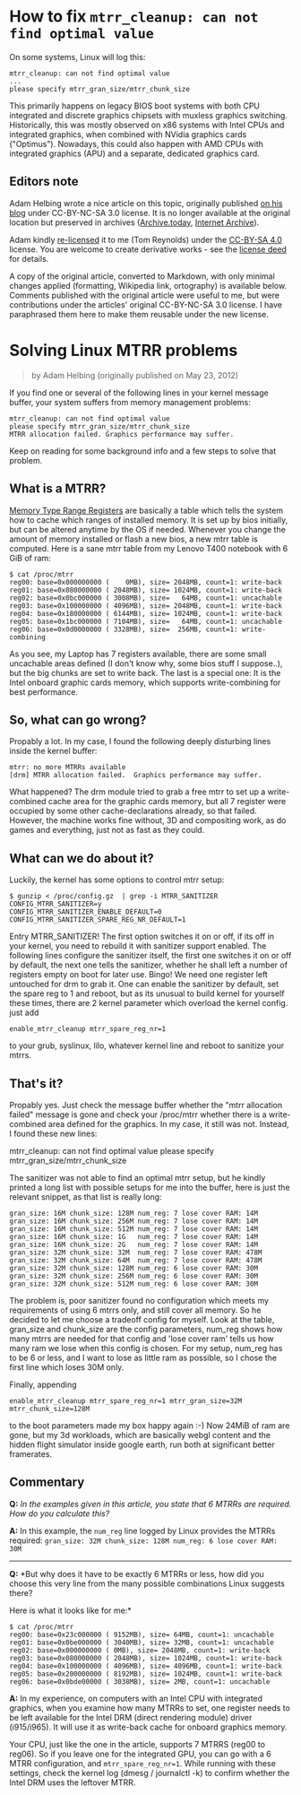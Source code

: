 # How to fix `mtrr_cleanup: can not find optimal value`

On some systems, Linux will log this:

```
mtrr_cleanup: can not find optimal value
...
please specify mtrr_gran_size/mtrr_chunk_size
```

This primarily happens on legacy BIOS boot systems with both CPU integrated and discrete graphics chipsets with muxless graphics switching. Historically, this was mostly observed on x86 systems with Intel CPUs and integrated graphics, when combined with NVidia graphics cards ("Optimus"). Nowadays, this could also happen with AMD CPUs with integrated graphics (APU) and a separate, dedicated graphics card.

## Editors note
Adam Helbing wrote a nice article on this topic, originally published [on his blog](http://my-fuzzy-logic.de/blog/index.php?/archives/41-Solving-linux-MTRR-problems.html) under CC-BY-NC-SA 3.0 license. It is no longer available at the original location but preserved in archives ([Archive.today](http://archive.vn/4xibn), [Internet Archive](http://web.archive.org/web/20190904223631/http://my-fuzzy-logic.de/blog/index.php?/archives/41-Solving-linux-MTRR-problems.html)).

Adam kindly [re-licensed](relicensing_proof/) it to me (Tom Reynolds) under the [CC-BY-SA 4.0](COPYING) license. You are welcome to create derivative works - see the [license deed](https://creativecommons.org/licenses/by/4.0/) for details.

A copy of the original article, converted to Markdown, with only minimal changes applied (formatting, Wikipedia link, ortography) is available below. Comments published with the original article were useful to me, but were contributions under the articles' original CC-BY-NC-SA 3.0 license. I have paraphrased them here to make them reusable under the new license.

# Solving Linux MTRR problems
> by Adam Helbing (originally published on May 23, 2012)

If you find one or several of the following lines in your kernel message buffer, your system suffers from memory management problems:

```
mtrr_cleanup: can not find optimal value
please specify mtrr_gran_size/mtrr_chunk_size
MTRR allocation failed. Graphics performance may suffer.
```


Keep on reading for some background info and a few steps to solve that problem.

## What is a MTRR? 

[Memory Type Range Registers](https://en.wikipedia.org/wiki/Memory_type_range_register) are basically a table which tells the system how to cache which ranges of installed memory. It is set up by bios initially, but can be altered anytime by the OS if needed. Whenever you change the amount of memory installed or flash a new bios, a new mtrr table is computed. Here is a sane mtrr table from my Lenovo T400 notebook with 6 GiB of ram:

```
$ cat /proc/mtrr 
reg00: base=0x000000000 (    0MB), size= 2048MB, count=1: write-back
reg01: base=0x080000000 ( 2048MB), size= 1024MB, count=1: write-back
reg02: base=0x0bc000000 ( 3008MB), size=   64MB, count=1: uncachable
reg03: base=0x100000000 ( 4096MB), size= 2048MB, count=1: write-back
reg04: base=0x180000000 ( 6144MB), size= 1024MB, count=1: write-back
reg05: base=0x1bc000000 ( 7104MB), size=   64MB, count=1: uncachable
reg06: base=0x0d0000000 ( 3328MB), size=  256MB, count=1: write-combining
```

As you see, my Laptop has 7 registers available, there are some small uncachable areas defined (I don't know why, some bios stuff I suppose..), but the big chunks are set to write back. The last is a special one: It is the Intel onboard graphic cards memory, which supports write-combining for best performance.

## So, what can go wrong?

Propably a lot. In my case, I found the following deeply disturbing lines inside the kernel buffer:

```
mtrr: no more MTRRs available
[drm] MTRR allocation failed.  Graphics performance may suffer.
```

What happened? The drm module tried to grab a free mtrr to set up a write-combined cache area for the graphic cards memory, but all 7 register were occupied by some other cache-declarations already, so that failed. However, the machine works fine without, 3D and compositing work, as do games and everything, just not as fast as they could.

## What can we do about it?

Luckily, the kernel has some options to control mtrr setup:

```
$ gunzip < /proc/config.gz  | grep -i MTRR_SANITIZER
CONFIG_MTRR_SANITIZER=y
CONFIG_MTRR_SANITIZER_ENABLE_DEFAULT=0
CONFIG_MTRR_SANITIZER_SPARE_REG_NR_DEFAULT=1
```

Entry MTRR_SANITIZER! The first option switches it on or off, if its off in your kernel, you need to rebuild it with sanitizer support enabled. The following lines configure the sanitizer itself, the first one switches it on or off by default, the next one tells the sanitizer, whether he shall left a number of registers empty on boot for later use. Bingo! We need one register left untouched for drm to grab it. One can enable the sanitizer by default, set the spare reg to 1 and reboot, but as its unusual to build kernel for yourself these times, there are 2 kernel parameter which overload the kernel config. just add

```
enable_mtrr_cleanup mtrr_spare_reg_nr=1
```


to your grub, syslinux, lilo, whatever kernel line and reboot to sanitize your mtrrs. 

## That's it?

Propably yes. Just check the message buffer whether the "mtrr  allocation failed" message is gone and check your /proc/mtrr whether there is a write-combined area defined for the graphics. In my case, it still was not. Instead, I found these new lines:

mtrr_cleanup: can not find optimal value
please specify mtrr_gran_size/mtrr_chunk_size


The sanitizer was not able to find an optimal mtrr setup, but he kindly printed a long list with possible setups for me into the buffer, here is just the relevant snippet, as that list is really long:

```
gran_size: 16M chunk_size: 128M num_reg: 7 lose cover RAM: 14M
gran_size: 16M chunk_size: 256M num_reg: 7 lose cover RAM: 14M
gran_size: 16M chunk_size: 512M num_reg: 7 lose cover RAM: 14M
gran_size: 16M chunk_size: 1G   num_reg: 7 lose cover RAM: 14M
gran_size: 16M chunk_size: 2G   num_reg: 7 lose cover RAM: 14M
gran_size: 32M chunk_size: 32M  num_reg: 7 lose cover RAM: 478M
gran_size: 32M chunk_size: 64M  num_reg: 7 lose cover RAM: 478M
gran_size: 32M chunk_size: 128M num_reg: 6 lose cover RAM: 30M
gran_size: 32M chunk_size: 256M num_reg: 6 lose cover RAM: 30M
gran_size: 32M chunk_size: 512M num_reg: 6 lose cover RAM: 30M
```

The problem is, poor sanitizer found no configuration which meets my requirements of using 6 mtrrs only, and still cover all memory. So he decided to let me choose a tradeoff config for myself. Look at the table, gran_size and chunk_size are the config parameters, num_reg shows how many mtrrs are needed for that config and 'lose cover ram' tells us how many ram we lose when this config is chosen. For my setup, num_reg has to be 6 or less, and I want to lose as little ram as possible, so I chose the first line which loses 30M only. 

Finally, appending  

```
enable_mtrr_cleanup mtrr_spare_reg_nr=1 mtrr_gran_size=32M mtrr_chunk_size=128M
```


to the boot parameters made my box happy again :-)
Now 24MiB of ram are gone, but my 3d workloads, which are basically webgl content and the hidden flight simulator inside google earth, run both at significant better framerates.

## Commentary

**Q:** *In the examples given in this article, you state that 6 MTRRs are required. How do you calculate this?*

**A:** In this example, the `num_reg` line logged by Linux provides the MTRRs required: `gran_size: 32M chunk_size: 128M num_reg: 6 lose cover RAM: 30M`

---

**Q:** *But why does it have to be exactly 6 MTRRs or less, how did you choose this very line from the many possible combinations Linux suggests there? 

Here is what it looks like for me:*
```
$ cat /proc/mtrr
reg00: base=0x23c000000 ( 9152MB), size= 64MB, count=1: uncachable
reg01: base=0x0be000000 ( 3040MB), size= 32MB, count=1: uncachable
reg02: base=0x000000000 ( 0MB), size= 2048MB, count=1: write-back
reg03: base=0x080000000 ( 2048MB), size= 1024MB, count=1: write-back
reg04: base=0x100000000 ( 4096MB), size= 4096MB, count=1: write-back
reg05: base=0x200000000 ( 8192MB), size= 1024MB, count=1: write-back
reg06: base=0x0bde00000 ( 3038MB), size= 2MB, count=1: uncachable
```

**A:** In my experience, on computers with an Intel CPU with integrated graphics, when you examine how many MTRRs to set, one register needs to be left available for the Intel DRM (direct rendering module) driver (i915/i965). It will use it as write-back cache for onboard graphics memory.
 
Your CPU, just like the one in the article, supports 7 MTRRS (reg00 to reg06). So if you leave one for the integrated GPU, you can go with a 6 MTRR configuration, and `mtrr_spare_reg_nr=1`. While running with these settings, check the kernel log (dmesg / journalctl -k) to confirm whether the Intel DRM uses the leftover MTRR.
